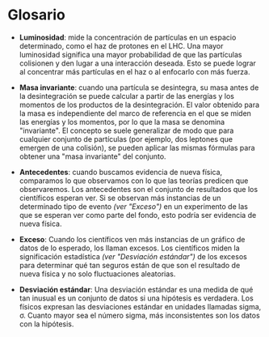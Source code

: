 # Glosario

- **Luminosidad**: mide la concentración de partículas en un espacio determinado, como el haz de protones en el LHC. Una mayor luminosidad significa una mayor probabilidad de que las partículas colisionen y den lugar a una interacción deseada. Esto se puede lograr al concentrar más partículas en el haz o al enfocarlo con más fuerza.

- **Masa invariante**: cuando una partícula se desintegra, su masa antes de la desintegración se puede calcular a partir de las energías y los momentos de los productos de la desintegración. El valor obtenido para la masa es independiente del marco de referencia en el que se miden las energías y los momentos, por lo que la masa se denomina "invariante". El concepto se suele generalizar de modo que para cualquier conjunto de partículas (por ejemplo, dos leptones que emergen de una colisión), se pueden aplicar las mismas fórmulas para obtener una "masa invariante" del conjunto.

- **Antecedentes**: cuando buscamos evidencia de nueva física, comparamos lo que observamos con lo que las teorías predicen que observaremos. Los antecedentes son el conjunto de resultados que los científicos esperan ver. Si se observan más instancias de un determinado tipo de evento *(ver "Exceso")* en un experimento de las que se esperan ver como parte del fondo, esto podría ser evidencia de nueva física.

- **Exceso**: Cuando los científicos ven más instancias de un gráfico de datos de lo esperado, los llaman excesos. Los científicos miden la significación estadística *(ver "Desviación estándar")* de los excesos para determinar qué tan seguros están de que son el resultado de nueva física y no solo fluctuaciones aleatorias.

- **Desviación estándar**: Una desviación estándar es una medida de qué tan inusual es un conjunto de datos si una hipótesis es verdadera. Los físicos expresan las desviaciones estándar en unidades llamadas sigma, σ. Cuanto mayor sea el número sigma, más inconsistentes son los datos con la hipótesis.